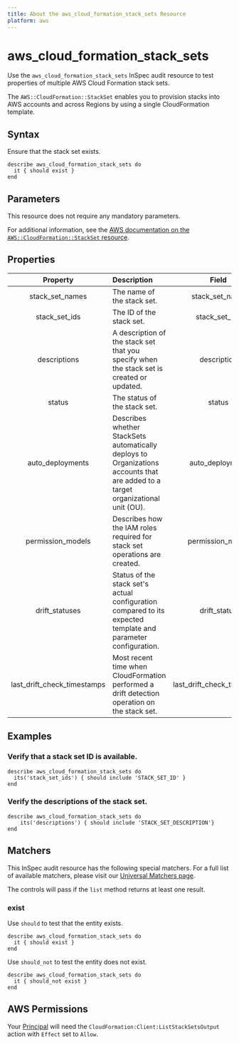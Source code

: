 ```yaml
---
title: About the aws_cloud_formation_stack_sets Resource
platform: aws
---
```


# aws_cloud_formation_stack_sets

Use the `aws_cloud_formation_stack_sets` InSpec audit resource to test properties of multiple AWS Cloud Formation stack sets.

The `AWS::CloudFormation::StackSet` enables you to provision stacks into AWS accounts and across Regions by using a single CloudFormation template.

## Syntax

Ensure that the stack set exists.

    describe aws_cloud_formation_stack_sets do
      it { should exist }
    end

## Parameters

This resource does not require any mandatory parameters.

For additional information, see the [AWS documentation on the `AWS::CloudFormation::StackSet` resource](https://docs.aws.amazon.com/AWSCloudFormation/latest/UserGuide/aws-resource-cloudformation-stackset.html).

## Properties

| Property  | Description | Field |
| :---: | :--- | :---: |
| stack_set_names | The name of the stack set. | stack_set_name |
| stack_set_ids | The ID of the stack set. | stack_set_ids |
| descriptions | A description of the stack set that you specify when the stack set is created or updated. | description |
| status | The status of the stack set. | status |
| auto_deployments | Describes whether StackSets automatically deploys to Organizations accounts that are added to a target organizational unit (OU). | auto_deployment |
| permission_models | Describes how the IAM roles required for stack set operations are created. | permission_model |
| drift_statuses | Status of the stack set's actual configuration compared to its expected template and parameter configuration. | drift_status |
| last_drift_check_timestamps | Most recent time when CloudFormation performed a drift detection operation on the stack set. | last_drift_check_timestamp |

## Examples

### Verify that a stack set ID is available.

    describe aws_cloud_formation_stack_sets do
      its('stack_set_ids') { should include 'STACK_SET_ID' }
    end

### Verify the descriptions of the stack set.

    describe aws_cloud_formation_stack_sets do
        its('descriptions') { should include 'STACK_SET_DESCRIPTION'}
    end

## Matchers

This InSpec audit resource has the following special matchers. For a full list of available matchers, please visit our [Universal Matchers page](https://www.inspec.io/docs/reference/matchers/).

The controls will pass if the `list` method returns at least one result.

### exist

Use `should` to test that the entity exists.

    describe aws_cloud_formation_stack_sets do
      it { should exist }
    end

Use `should_not` to test the entity does not exist.

    describe aws_cloud_formation_stack_sets do
      it { should_not exist }
    end

## AWS Permissions

Your [Principal](https://docs.aws.amazon.com/IAM/latest/UserGuide/intro-structure.html#intro-structure-principal) will need the `CloudFormation:Client:ListStackSetsOutput` action with `Effect` set to `Allow`.

